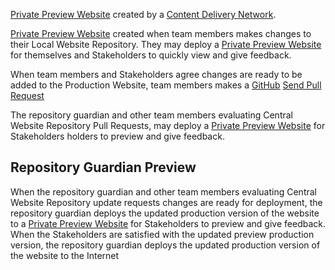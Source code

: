  <!-- ---
 
## Private Preview Website -->

[Private Preview Website](preview.md) created by a [Content Delivery Network](cdn_deploy). 

[Private Preview Website](preview.md) created when team members makes changes to their Local Website Repository. They may deploy a [Private Preview Website](preview.md) for themselves and Stakeholders to quickly view and give feedback.

When team members and Stakeholders agree  changes are ready to be added to the Production Website,  team members  makes a [GitHub](github.md) [Send Pull Request](https://www.w3schools.com/git/git_remote_send_pull_request.asp?remote=github)

The repository guardian and other team members evaluating Central Website Repository Pull Requests, may deploy a [Private Preview Website](preview.md) for Stakeholders holders to preview and give feedback.


## Repository Guardian Preview

When the repository guardian and other team members evaluating Central Website Repository update requests changes are ready for deployment, the repository guardian deploys the updated production version of the website to a [Private Preview Website](preview.md) for Stakeholders to preview and give feedback. When the Stakeholders are satisfied with the updated preview production version, the repository guardian deploys the updated production version of the website to the Internet